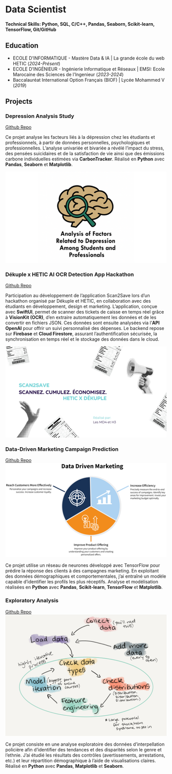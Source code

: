 # Data Scientist

#### Technical Skills: Python, SQL, C/C++, Pandas, Seaborn, Scikit-learn, TensorFlow, Git/GitHub

## Education
- ECOLE D’INFORMATIQUE - Mastère Data & IA | La grande école du web HETIC (_2024-Présent_)			       		
- ECOLE D’INGÉNIEUR - Ingénierie Informatique et Réseaux | EMSI: Ecole Marocaine des Sciences de l'lngenieur (_2023-2024_)	 			        		
- Baccalauréat International Option Français (BIOF) | Lycée Mohammed V (_2019_)

## Projects
### Depression Analysis Study
[Github Repo](https://github.com/coffeeaddictt/Depression_Analysis_Study)

Ce projet analyse les facteurs liés à la dépression chez les étudiants et professionnels, à partir de données personnelles, psychologiques et professionnelles. L’analyse univariée et bivariée a révélé l’impact du stress, des pensées suicidaires et de la satisfaction de vie ainsi que des émissions carbone individuelles estimées via **CarbonTracker**. Réalisé en **Python** avec **Pandas**, **Seaborn** et **Matplotlib**.

![Depression Analysis](/assets/img/depression_analysis.png)

### Dékuple x HETIC AI OCR Detection App Hackathon
[Github Repo](https://github.com/lapislazulli/Scan2Save)

Participation au développement de l’application Scan2Save lors d’un hackathon organisé par Dékuple et HETIC, en collaboration avec des étudiants en développement, design et marketing. L’application, conçue avec **SwiftUI**, permet de scanner des tickets de caisse en temps réel grâce à **VisionKit (OCR)**, d’en extraire automatiquement les données et de les convertir en fichiers JSON. Ces données sont ensuite analysées via l’**API OpenAI** pour offrir un suivi personnalisé des dépenses. Le backend repose sur **Firebase** et **Cloud Firestore**, assurant l’authentification sécurisée, la synchronisation en temps réel et le stockage des données dans le cloud.

![AI OCR Scanner](/assets/img/Scan2Save.jpg)

### Data-Driven Marketing Campaign Prediction
[Github Repo](https://github.com/coffeeaddictt/Marketing_Campaign_Prediction)
![Depression Analysis](/assets/img/data_driven_marketing.png)

Ce projet utilise un réseau de neurones développé avec TensorFlow pour prédire la réponse des clients à des campagnes marketing. En exploitant des données démographiques et comportementales, j’ai entraîné un modèle capable d’identifier les profils les plus réceptifs. Analyse et modélisation réalisées en **Python** avec **Pandas**, **Scikit-learn**, **TensorFlow** et **Matplotlib**.

### Exploratory Analysis
[Github Repo](https://github.com/coffeeaddictt/Exploratory_Analysis)
![Depression Analysis](/assets/img/EDA.png)

Ce projet consiste en une analyse exploratoire des données d’interpellation policière afin d’identifier des tendances et des disparités selon le genre et l’ethnie. J’ai étudié les résultats des contrôles (avertissements, arrestations, etc.) et leur répartition démographique à l’aide de visualisations claires. Réalisé en **Python** avec **Pandas**, **Matplotlib** et **Seaborn**.
